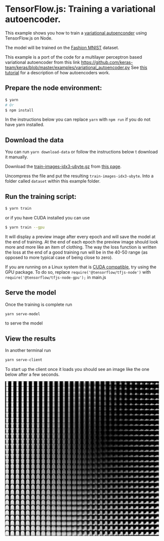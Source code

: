 # TensorFlow.js: Training a variational autoencoder.

This example shows you how to train a [variational autoenconder](https://blog.keras.io/building-autoencoders-in-keras.html) using TensorFlow.js on Node.

The model will be trained on the [Fashion MNIST](https://github.com/zalandoresearch/fashion-mnist) dataset.

This example is a port of the code for a multilayer perceptron based variational
autoencoder from this link https://github.com/keras-team/keras/blob/master/examples/variational_autoencoder.py See [this tutorial](https://blog.keras.io/building-autoencoders-in-keras.html) for a description of how autoencoders work.

## Prepare the node environment:
```sh
$ yarn
# Or
$ npm install
```

In the instructions below you can replace ```yarn``` with ```npm run``` if you do not have yarn installed.

## Download the data

You can run ```yarn download-data``` or follow the instructions below t download it manually.

Download the [train-images-idx3-ubyte.gz](http://fashion-mnist.s3-website.eu-central-1.amazonaws.com/train-images-idx3-ubyte.gz) from [this page](https://github.com/zalandoresearch/fashion-mnist#get-the-data).

Uncompress the file and put the resulting `train-images-idx3-ubyte`. Into a folder called `dataset` within this example folder.

## Run the training script:
```sh
$ yarn train
```

or if you have CUDA installed you can use

```sh
$ yarn train --gpu
```

It will display a preview image after every epoch and will save the model at the end of training. At the end of each epoch the preview image should look more and more like an item of clothing. The way the loss function is written the loss at the end of a good training run will be in the 40-50 range (as opposed to more typical case of being close to zero). 

If you are running on a Linux system that is [CUDA compatible](https://www.tensorflow.org/install/install_linux), try using the GPU
package. To do so, replace `require('@tensorflow/tfjs-node')` with `require('@tensorflow/tfjs-node-gpu');` in main.js

## Serve the model

Once the training is complete run

```sh
yarn serve-model
```

to serve the model

## View the results

In another terminal run 

```sh
yarn serve-client
```

To start up the client once it loads you should see an image like the one below after a few seconds.

![screenshot of vae results on fashion mnist. A 30x30 grid of small images](fashion-mnist-vae-scr.png)
